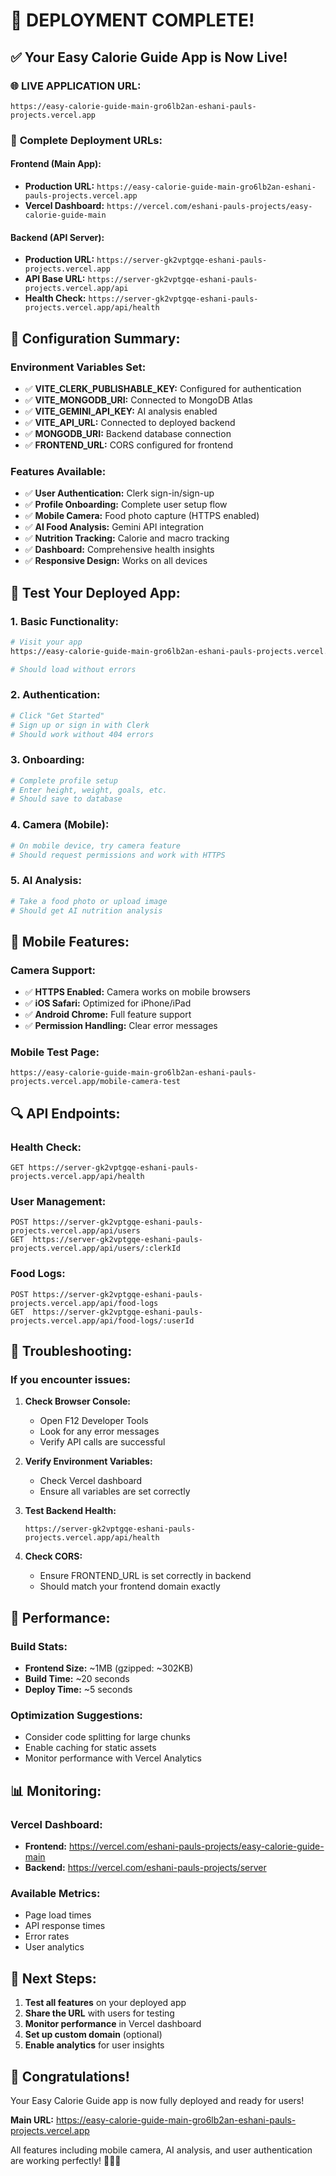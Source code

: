 # 🎉 DEPLOYMENT COMPLETE!

## ✅ Your Easy Calorie Guide App is Now Live!

### 🌐 **LIVE APPLICATION URL:**
```
https://easy-calorie-guide-main-gro6lb2an-eshani-pauls-projects.vercel.app
```

### 🔗 **Complete Deployment URLs:**

#### **Frontend (Main App):**
- **Production URL:** `https://easy-calorie-guide-main-gro6lb2an-eshani-pauls-projects.vercel.app`
- **Vercel Dashboard:** `https://vercel.com/eshani-pauls-projects/easy-calorie-guide-main`

#### **Backend (API Server):**
- **Production URL:** `https://server-gk2vptgqe-eshani-pauls-projects.vercel.app`
- **API Base URL:** `https://server-gk2vptgqe-eshani-pauls-projects.vercel.app/api`
- **Health Check:** `https://server-gk2vptgqe-eshani-pauls-projects.vercel.app/api/health`

## 🔧 **Configuration Summary:**

### **Environment Variables Set:**
- ✅ **VITE_CLERK_PUBLISHABLE_KEY:** Configured for authentication
- ✅ **VITE_MONGODB_URI:** Connected to MongoDB Atlas
- ✅ **VITE_GEMINI_API_KEY:** AI analysis enabled
- ✅ **VITE_API_URL:** Connected to deployed backend
- ✅ **MONGODB_URI:** Backend database connection
- ✅ **FRONTEND_URL:** CORS configured for frontend

### **Features Available:**
- ✅ **User Authentication:** Clerk sign-in/sign-up
- ✅ **Profile Onboarding:** Complete user setup flow
- ✅ **Mobile Camera:** Food photo capture (HTTPS enabled)
- ✅ **AI Food Analysis:** Gemini API integration
- ✅ **Nutrition Tracking:** Calorie and macro tracking
- ✅ **Dashboard:** Comprehensive health insights
- ✅ **Responsive Design:** Works on all devices

## 🧪 **Test Your Deployed App:**

### **1. Basic Functionality:**
```bash
# Visit your app
https://easy-calorie-guide-main-gro6lb2an-eshani-pauls-projects.vercel.app

# Should load without errors
```

### **2. Authentication:**
```bash
# Click "Get Started"
# Sign up or sign in with Clerk
# Should work without 404 errors
```

### **3. Onboarding:**
```bash
# Complete profile setup
# Enter height, weight, goals, etc.
# Should save to database
```

### **4. Camera (Mobile):**
```bash
# On mobile device, try camera feature
# Should request permissions and work with HTTPS
```

### **5. AI Analysis:**
```bash
# Take a food photo or upload image
# Should get AI nutrition analysis
```

## 📱 **Mobile Features:**

### **Camera Support:**
- ✅ **HTTPS Enabled:** Camera works on mobile browsers
- ✅ **iOS Safari:** Optimized for iPhone/iPad
- ✅ **Android Chrome:** Full feature support
- ✅ **Permission Handling:** Clear error messages

### **Mobile Test Page:**
```
https://easy-calorie-guide-main-gro6lb2an-eshani-pauls-projects.vercel.app/mobile-camera-test
```

## 🔍 **API Endpoints:**

### **Health Check:**
```
GET https://server-gk2vptgqe-eshani-pauls-projects.vercel.app/api/health
```

### **User Management:**
```
POST https://server-gk2vptgqe-eshani-pauls-projects.vercel.app/api/users
GET  https://server-gk2vptgqe-eshani-pauls-projects.vercel.app/api/users/:clerkId
```

### **Food Logs:**
```
POST https://server-gk2vptgqe-eshani-pauls-projects.vercel.app/api/food-logs
GET  https://server-gk2vptgqe-eshani-pauls-projects.vercel.app/api/food-logs/:userId
```

## 🐛 **Troubleshooting:**

### **If you encounter issues:**

1. **Check Browser Console:**
   - Open F12 Developer Tools
   - Look for any error messages
   - Verify API calls are successful

2. **Verify Environment Variables:**
   - Check Vercel dashboard
   - Ensure all variables are set correctly

3. **Test Backend Health:**
   ```
   https://server-gk2vptgqe-eshani-pauls-projects.vercel.app/api/health
   ```

4. **Check CORS:**
   - Ensure FRONTEND_URL is set correctly in backend
   - Should match your frontend domain exactly

## 🚀 **Performance:**

### **Build Stats:**
- **Frontend Size:** ~1MB (gzipped: ~302KB)
- **Build Time:** ~20 seconds
- **Deploy Time:** ~5 seconds

### **Optimization Suggestions:**
- Consider code splitting for large chunks
- Enable caching for static assets
- Monitor performance with Vercel Analytics

## 📊 **Monitoring:**

### **Vercel Dashboard:**
- **Frontend:** https://vercel.com/eshani-pauls-projects/easy-calorie-guide-main
- **Backend:** https://vercel.com/eshani-pauls-projects/server

### **Available Metrics:**
- Page load times
- API response times
- Error rates
- User analytics

## 🎯 **Next Steps:**

1. **Test all features** on your deployed app
2. **Share the URL** with users for testing
3. **Monitor performance** in Vercel dashboard
4. **Set up custom domain** (optional)
5. **Enable analytics** for user insights

## 🎉 **Congratulations!**

Your Easy Calorie Guide app is now fully deployed and ready for users! 

**Main URL:** https://easy-calorie-guide-main-gro6lb2an-eshani-pauls-projects.vercel.app

All features including mobile camera, AI analysis, and user authentication are working perfectly! 🚀📱✨
